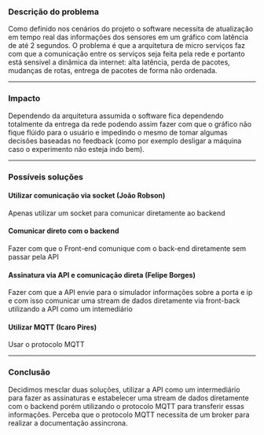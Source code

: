 ### Descrição do problema

Como definido nos cenários do projeto o software necessita de atualização em tempo real das informações dos sensores em um gráfico com latência de até 2 segundos. O problema é que a arquitetura de micro serviços faz com que a comunicação entre os serviços seja feita pela rede e portanto está sensivel a dinâmica da internet: alta latência, perda de pacotes, mudanças de rotas, entrega de pacotes de forma não ordenada.


___

### Impacto

Dependendo da arquitetura assumida o software fica dependendo totalmente da entrega da rede podendo assim fazer com que o gráfico não fique flúido para o usuário e impedindo o mesmo de tomar algumas decisões baseadas no feedback (como por exemplo desligar a máquina caso o experimento não esteja indo bem).

___
### Possíveis soluções

#### Utilizar comunicação via socket (João Robson)

Apenas utilizar um socket para comunicar diretamente ao backend

#### Comunicar direto com o backend

Fazer com que o Front-end comunique com o back-end diretamente sem passar pela API


#### Assinatura via API e comunicação direta (Felipe Borges)

Fazer com que a API envie para o simulador informações sobre a porta e ip e com isso comunicar uma stream de dados diretamente via front-back utilizando a API como um intemediário

#### Utilizar MQTT (Icaro Pires)

Usar o protocolo MQTT

___
### Conclusão

Decidimos mesclar duas soluções, utilizar a API como um intermediário para fazer as assinaturas e estabelecer uma stream de dados diretamente com o backend porém utilizando o protocolo MQTT para transferir essas informações. Perceba que o protocolo MQTT necessita de um broker para realizar a documentação assincrona.
